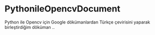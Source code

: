 # PythonileOpencvDocument
Python ile Opencv için Google dökümanlardan Türkçe çevirisini yaparak birleştirdiğim döküman .. 
